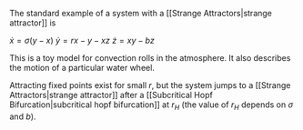 The standard example of a system with a [[Strange Attractors|strange attractor]] is

$\dot x =\sigma(y-x)$
$\dot y=rx-y-xz$
$\dot z=xy-bz$

This is a toy model for convection rolls in the atmosphere. 
It also describes the motion of a particular water wheel. 

Attracting fixed points exist for small $r$, but the system jumps to a [[Strange Attractors|strange attractor]] after a [[Subcritical Hopf Bifurcation|subcritical hopf bifurcation]] at $r_H$ (the value of $r_H$ depends on $\sigma$ and $b$).

